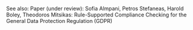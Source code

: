 See also: Paper (under review):
Sofia Almpani, Petros Stefaneas, Harold Boley, Theodoros Mitsikas:
Rule-Supported Compliance Checking for the
General Data Protection Regulation (GDPR)
